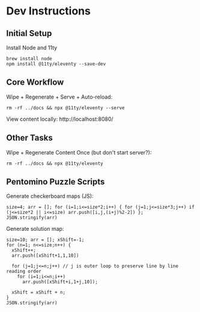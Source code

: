# Dev Instructions

## Initial Setup
Install Node and 11ty
```
brew install node
npm install @11ty/eleventy --save-dev
```

## Core Workflow
Wipe + Regenerate + Serve + Auto-reload:
```
rm -rf ../docs && npx @11ty/eleventy --serve
```

View content locally: http://localhost:8080/

## Other Tasks
Wipe + Regenerate Content Once (but don't start server?):
```
rm -rf ../docs && npx @11ty/eleventy
```

## Pentomino Puzzle Scripts

Generate checkerboard maps (JS):
```
size=4; arr = []; for (i=1;i<=size*2;i++) { for (j=1;j<=size*3;j++) if (j<=size*2 || i<=size) arr.push([i,j,(i+j)%2-2]) }; JSON.stringify(arr)
```

Generate solution map:
```
size=10; arr = []; xShift=-1;
for (n=1; n<=size;n++) {
  xShift++;
  arr.push([xShift+1,1,10])

  for (j=1;j<=n;j++) // j is outer loop to preserve line by line reading order
    for (i=1;i<=n;i++)
      arr.push([xShift+i,1+j,10]); 

  xShift = xShift + n; 
}
JSON.stringify(arr)

```
